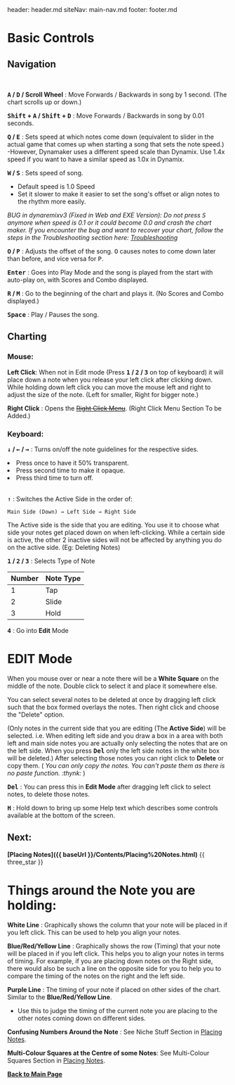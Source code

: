 <frontmatter>
header: header.md
siteNav: main-nav.md
footer: footer.md
</frontmatter>

<link rel="stylesheet" href="../generalStyle.css">

# Basic Controls


## Navigation

<br>

**<kbd>A</kbd> / <kbd>D</kbd> / Scroll Wheel** : Move Forwards / Backwards in song by 1 second. (The chart scrolls up or down.)

**<kbd>Shift</kbd> + <kbd>A</kbd> / <kbd>Shift</kbd> + <kbd>D</kbd>** : Move Forwards / Backwards in song by 0.01 seconds.


**<kbd>Q</kbd> / <kbd>E</kbd>** : Sets speed at which notes come down (equivalent to slider in the actual game that comes up when starting a song that sets the note speed.)
-However, Dynamaker uses a different speed scale than Dynamix. Use 1.4x speed if you want to have a similar speed as 1.0x in Dynamix.

**<kbd>W</kbd> / <kbd>S</kbd>** : Sets speed of song. 
- Default speed is 1.0 Speed
- Set it slower to make it easier to set the song's offset or align notes to the rhythm more easily.

<box type="important">
<i>BUG in dynaremixv3 (Fixed in Web and EXE Version): Do not press <kbd>S</kbd> anymore when speed is 0.1 or it could become 0.0 and crash the chart maker.</i>
<i>If you encounter the bug and want to recover your chart, follow the steps in the Troubleshooting section here: <a href="Placing%20Notes.html#Troubleshooting">Troubleshooting</a></i>
</box>

**<kbd>O</kbd> / <kbd>P</kbd>** : Adjusts the offset of the song. <kbd>O</kbd> causes notes to come down later than before, and vice versa for <kbd>P</kbd>.

**<kbd>Enter</kbd>** : Goes into Play Mode and the song is played from the start with auto-play on, with Scores and Combo displayed.

**<kbd>R</kbd> / <kbd>M</kbd>** : Go to the beginning of the chart and plays it. (No Scores and Combo displayed.)

**<kbd>Space</kbd>** : Play / Pauses the song.



## Charting

### Mouse:

**Left Click**: When not in Edit mode (Press **<kbd>1</kbd> / <kbd>2</kbd> / <kbd>3</kbd>** on top of keyboard) it will place down a note when you release your left click after clicking down. While holding down left click you can move the mouse left and right to adjust the size of the note. (Left for smaller, Right for bigger note.)

**Right Click** : Opens the [~~Right Click Menu~~](https://www.youtube.com/watch?v=dQw4w9WgXcQ). (Right Click Menu Section To be Added.)

### Keyboard:

**<kbd>↓</kbd> / <kbd>←</kbd> / <kbd>→</kbd>** : Turns on/off the note guidelines for the respective sides.

<panel header="Activation sequence when pressing arrow keys: (For non-EXE version only)" alt="Activation Sequence" type="info" minimized>
<li> Press once to have it 50% transparent. </li>
<li> Press second time to make it opaque. </li>
<li> Press third time to turn off. </li>
</panel>

<br>


<kbd>↑</kbd> : Switches the Active Side in the order of:

	Main Side (Down) → Left Side → Right Side
	
The Active side is the side that you are editing. You use it to choose what side your notes get placed down on when left-clicking. While a certain side is active, the other 2 inactive sides will not be affected by anything you do on the active side. (Eg: Deleting Notes)


**<kbd>1</kbd> / <kbd>2</kbd> / <kbd>3</kbd>** : Selects Type of Note

|Number|Note Type|
|---|-----|
|1| Tap |
|2| Slide|
|3| Hold|



**<kbd>4</kbd>** : Go into **Edit** Mode

<h1 id="edit_mode">EDIT Mode</h1>

When you mouse over or near a note there will be a **White Square** on the middle of the note. Double click to select it and place it somewhere else.

You can select several notes to be deleted at once by dragging left click such that the box formed overlays the notes. Then right click and choose the "Delete" option.

(Only notes in the current side that you are editing (The **Active Side**) will be selected. i.e. When editing left side and you draw a box in a area with both left and main side notes you are actually only selecting the notes that are on the left side. When you press **<kbd>Del</kbd>** only the left side notes in the white box will be deleted.)
After selecting those notes you can right click to **Delete** or copy them. ( *You can only copy the notes. You can't paste them as there is no paste function. :thynk:* )

**<kbd>Del</kbd>** : You can press this in **Edit Mode** after dragging left click to select notes, to delete those notes.

**<kbd>H</kbd>** : Hold down to bring up some Help text which describes some controls available at the bottom of the screen.


## Next:

**[Placing Notes]({{ baseUrl }}/Contents/Placing%20Notes.html)** {{ three_star }}


<h1 id="random_stuff">Things around the Note you are holding:</h1>

**White Line** : Graphically shows the column that your note will be placed in if you left click. This can be used to help you align your notes.

**Blue/Red/Yellow Line** : Graphically shows the row (Timing) that your note will be placed in if you left click. This helps you to align your notes in terms of timing. For example, if you are placing down notes on the Right side, there would also be such a line on the opposite side for you to help you to compare the timing of the notes on the right and the left side.

**Purple Line** : The timing of your note if placed on other sides of the chart. Similar to the **Blue/Red/Yellow Line**.

- Use this to judge the timing of the current note you are placing to the other notes coming down on different sides.


**Confusing Numbers Around the Note** : See Niche Stuff Section in [Placing Notes](Placing%20Notes.html#niche). 

**Multi-Colour Squares at the Centre of some Notes**: See Multi-Colour Squares Section in [Placing Notes](Placing%20Notes.html#multi-colour).

**[Back to Main Page](../mainPg.html)**

